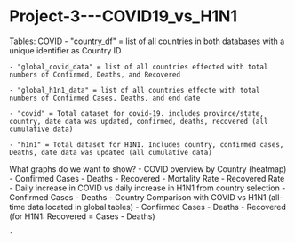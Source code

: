 # Project-3---COVID19_vs_H1N1

Tables:
COVID
    - "country_df" = list of all countries in both databases with a unique identifier as Country ID

    - "global_covid_data" = list of all countries effected with total numbers of Confirmed, Deaths, and Recovered
    
    - "global_h1n1_data" = list of all countries effecte with total numbers of Confirmed Cases, Deaths, and end date
    
    - "covid" = Total dataset for covid-19. includes province/state, country, date data was updated, confirmed, deaths, recovered (all cumulative data)
    
    - "h1n1" = Total dataset for H1N1. Includes country, confirmed cases, Deaths, date data was updated (all cumulative data)
    

What graphs do we want to show? 
    - COVID overview by Country (heatmap)
        - Confirmed Cases 
        - Deaths
        - Recovered
        - Mortality Rate
        - Recovered Rate
    - Daily increase in COVID vs daily increase in H1N1 from country selection 
        - Confirmed Cases
        - Deaths
    - Country Comparison with COVID vs H1N1 (all-time data located in global tables)
        - Confirmed Cases
        - Deaths
        - Recovered (for H1N1: Recovered = Cases - Deaths)
        

    - 
